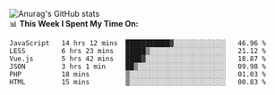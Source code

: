 
![Anurag's GitHub stats](https://github-readme-stats.vercel.app/api?username=supergczh&show_icons=true&theme=radical)
<br />
📊 **This Week I Spent My Time On:**

<!--START_SECTION:waka-->

```text
JavaScript   14 hrs 12 mins  ███████████▓░░░░░░░░░░░░░   46.96 %
LESS         6 hrs 23 mins   █████▒░░░░░░░░░░░░░░░░░░░   21.12 %
Vue.js       5 hrs 42 mins   ████▓░░░░░░░░░░░░░░░░░░░░   18.87 %
JSON         3 hrs 1 min     ██▒░░░░░░░░░░░░░░░░░░░░░░   09.98 %
PHP          18 mins         ▒░░░░░░░░░░░░░░░░░░░░░░░░   01.03 %
HTML         15 mins         ▒░░░░░░░░░░░░░░░░░░░░░░░░   00.83 %
```

<!--END_SECTION:waka-->
